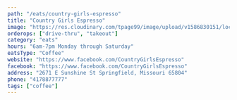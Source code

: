 ```yaml
---
path: "/eats/country-girls-espresso"
title: "Country Girls Espresso"
image: "https://res.cloudinary.com/tpage99/image/upload/v1586830151/local417eats/local417eatslogo.png"
orderops: ["drive-thru", "takeout"]
category: "eats"
hours: "6am-7pm Monday through Saturday"
eatsType: "Coffee"
website: "https://www.facebook.com/CountryGirlsEspresso"
facebook: "https://www.facebook.com/CountryGirlsEspresso"
address: "2671 E Sunshine St Springfield, Missouri 65804"
phone: "4178877777"
tags: ["coffee"]
---
```

